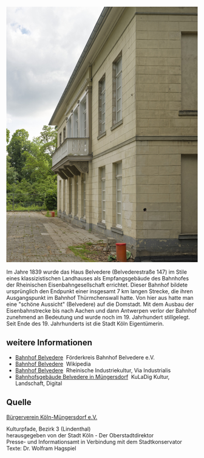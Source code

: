 ![Bahnhof Belvedere](./images/05315000-b03-t03/p3.12.jpg)

Im Jahre 1839 wurde das Haus Belvedere (Belvederestraße 147) im Stile eines klassizistischen Landhauses als Empfangsgebäude des Bahnhofes der Rheinischen Eisenbahngesellschaft errichtet. Dieser Bahnhof bildete ursprünglich den Endpunkt einer insgesamt 7 km langen Strecke, die ihren Ausgangspunkt im Bahnhof Thürmchenswall hatte. Von hier aus hatte man eine "schöne Aussicht" (Belvedere) auf die Domstadt. Mit dem Ausbau der Eisenbahnstrecke bis nach Aachen und dann Antwerpen verlor der Bahnhof zunehmend an Bedeutung und wurde noch im 19. Jahrhundert stillgelegt. Seit Ende des 19. Jahrhunderts ist die Stadt Köln Eigentümerin.

## weitere Informationen

*   [Bahnhof Belvedere](https://www.bahnhof-belvedere.de/)  Förderkreis Bahnhof Belvedere e.V.
*   [Bahnhof Belvedere](https://de.wikipedia.org/wiki/Bahnhof_Belvedere)  Wikipedia
*   [Bahnhof Belvedere](https://www.rheinische-industriekultur.com/seiten/objekte/orte/koeln/objekte/bh-belvedere.html)  Rheinische Industriekultur, Via Industrialis
*   [Bahnhofsgebäude Belvedere in Müngersdorf](https://www.kuladig.de/Objektansicht/O-108534-20141126-6)  KuLaDig Kultur, Landschaft, Digital

## Quelle

[Bürgerverein Köln-Müngersdorf e.V.](https://www.buergerverein-koeln-muengersdorf.de/)

Kulturpfade, Bezirk 3 (Lindenthal)  
herausgegeben von der Stadt Köln - Der Oberstadtdirektor  
Presse- und Informationsamt in Verbindung mit dem Stadtkonservator  
Texte: Dr. Wolfram Hagspiel
